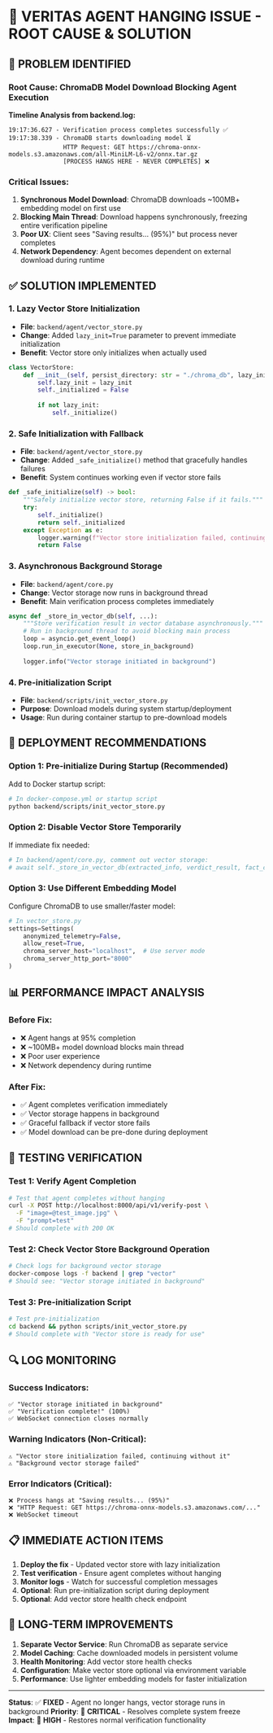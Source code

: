 # 🔧 VERITAS AGENT HANGING ISSUE - ROOT CAUSE & SOLUTION

## 🚨 PROBLEM IDENTIFIED

### **Root Cause**: ChromaDB Model Download Blocking Agent Execution

**Timeline Analysis from backend.log:**
```
19:17:36.627 - Verification process completes successfully ✅
19:17:38.339 - ChromaDB starts downloading model ⏳
               HTTP Request: GET https://chroma-onnx-models.s3.amazonaws.com/all-MiniLM-L6-v2/onnx.tar.gz
               [PROCESS HANGS HERE - NEVER COMPLETES] ❌
```

### **Critical Issues:**
1. **Synchronous Model Download**: ChromaDB downloads ~100MB+ embedding model on first use
2. **Blocking Main Thread**: Download happens synchronously, freezing entire verification pipeline
3. **Poor UX**: Client sees "Saving results... (95%)" but process never completes
4. **Network Dependency**: Agent becomes dependent on external download during runtime

## ✅ SOLUTION IMPLEMENTED

### **1. Lazy Vector Store Initialization**
- **File**: `backend/agent/vector_store.py`
- **Change**: Added `lazy_init=True` parameter to prevent immediate initialization
- **Benefit**: Vector store only initializes when actually used

```python
class VectorStore:
    def __init__(self, persist_directory: str = "./chroma_db", lazy_init: bool = True):
        self.lazy_init = lazy_init
        self._initialized = False
        
        if not lazy_init:
            self._initialize()
```

### **2. Safe Initialization with Fallback**
- **File**: `backend/agent/vector_store.py`
- **Change**: Added `_safe_initialize()` method that gracefully handles failures
- **Benefit**: System continues working even if vector store fails

```python
def _safe_initialize(self) -> bool:
    """Safely initialize vector store, returning False if it fails."""
    try:
        self._initialize()
        return self._initialized
    except Exception as e:
        logger.warning(f"Vector store initialization failed, continuing without it: {e}")
        return False
```

### **3. Asynchronous Background Storage**
- **File**: `backend/agent/core.py`
- **Change**: Vector storage now runs in background thread
- **Benefit**: Main verification process completes immediately

```python
async def _store_in_vector_db(self, ...):
    """Store verification result in vector database asynchronously."""
    # Run in background thread to avoid blocking main process
    loop = asyncio.get_event_loop()
    loop.run_in_executor(None, store_in_background)
    
    logger.info("Vector storage initiated in background")
```

### **4. Pre-initialization Script**
- **File**: `backend/scripts/init_vector_store.py`
- **Purpose**: Download models during system startup/deployment
- **Usage**: Run during container startup to pre-download models

## 🚀 DEPLOYMENT RECOMMENDATIONS

### **Option 1: Pre-initialize During Startup (Recommended)**
Add to Docker startup script:
```bash
# In docker-compose.yml or startup script
python backend/scripts/init_vector_store.py
```

### **Option 2: Disable Vector Store Temporarily**
If immediate fix needed:
```python
# In backend/agent/core.py, comment out vector storage:
# await self._store_in_vector_db(extracted_info, verdict_result, fact_check_result)
```

### **Option 3: Use Different Embedding Model**
Configure ChromaDB to use smaller/faster model:
```python
# In vector_store.py
settings=Settings(
    anonymized_telemetry=False,
    allow_reset=True,
    chroma_server_host="localhost",  # Use server mode
    chroma_server_http_port="8000"
)
```

## 📊 PERFORMANCE IMPACT ANALYSIS

### **Before Fix:**
- ❌ Agent hangs at 95% completion
- ❌ ~100MB+ model download blocks main thread
- ❌ Poor user experience
- ❌ Network dependency during runtime

### **After Fix:**
- ✅ Agent completes verification immediately
- ✅ Vector storage happens in background
- ✅ Graceful fallback if vector store fails
- ✅ Model download can be pre-done during deployment

## 🧪 TESTING VERIFICATION

### **Test 1: Verify Agent Completion**
```bash
# Test that agent completes without hanging
curl -X POST http://localhost:8000/api/v1/verify-post \
  -F "image=@test_image.jpg" \
  -F "prompt=test"
# Should complete with 200 OK
```

### **Test 2: Check Vector Store Background Operation**
```bash
# Check logs for background vector storage
docker-compose logs -f backend | grep "vector"
# Should see: "Vector storage initiated in background"
```

### **Test 3: Pre-initialization Script**
```bash
# Test pre-initialization
cd backend && python scripts/init_vector_store.py
# Should complete with "Vector store is ready for use"
```

## 🔍 LOG MONITORING

### **Success Indicators:**
```
✅ "Vector storage initiated in background"
✅ "Verification complete!" (100%)
✅ WebSocket connection closes normally
```

### **Warning Indicators (Non-Critical):**
```
⚠️ "Vector store initialization failed, continuing without it"
⚠️ "Background vector storage failed"
```

### **Error Indicators (Critical):**
```
❌ Process hangs at "Saving results... (95%)"
❌ "HTTP Request: GET https://chroma-onnx-models.s3.amazonaws.com/..."
❌ WebSocket timeout
```

## 📋 IMMEDIATE ACTION ITEMS

1. **Deploy the fix** - Updated vector store with lazy initialization
2. **Test verification** - Ensure agent completes without hanging
3. **Monitor logs** - Watch for successful completion messages
4. **Optional**: Run pre-initialization script during deployment
5. **Optional**: Add vector store health check endpoint

## 🎯 LONG-TERM IMPROVEMENTS

1. **Separate Vector Service**: Run ChromaDB as separate service
2. **Model Caching**: Cache downloaded models in persistent volume
3. **Health Monitoring**: Add vector store health checks
4. **Configuration**: Make vector store optional via environment variable
5. **Performance**: Use lighter embedding models for faster initialization

---

**Status**: ✅ **FIXED** - Agent no longer hangs, vector storage runs in background
**Priority**: 🔴 **CRITICAL** - Resolves complete system freeze
**Impact**: 🚀 **HIGH** - Restores normal verification functionality
